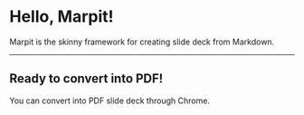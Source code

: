 
# Hello, Marpit!

Marpit is the skinny framework for creating slide deck from Markdown.

---

## Ready to convert into PDF!

You can convert into PDF slide deck through Chrome.
